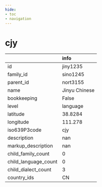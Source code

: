 ```yaml
---
hide:
- toc
- navigation
---
```

# cjy
|                      | info          |
|:---------------------|:--------------|
| id                   | jiny1235      |
| family_id            | sino1245      |
| parent_id            | nort3155      |
| name                 | Jinyu Chinese |
| bookkeeping          | False         |
| level                | language      |
| latitude             | 38.8284       |
| longitude            | 111.278       |
| iso639P3code         | cjy           |
| description          | nan           |
| markup_description   | nan           |
| child_family_count   | 0             |
| child_language_count | 0             |
| child_dialect_count  | 3             |
| country_ids          | CN            |